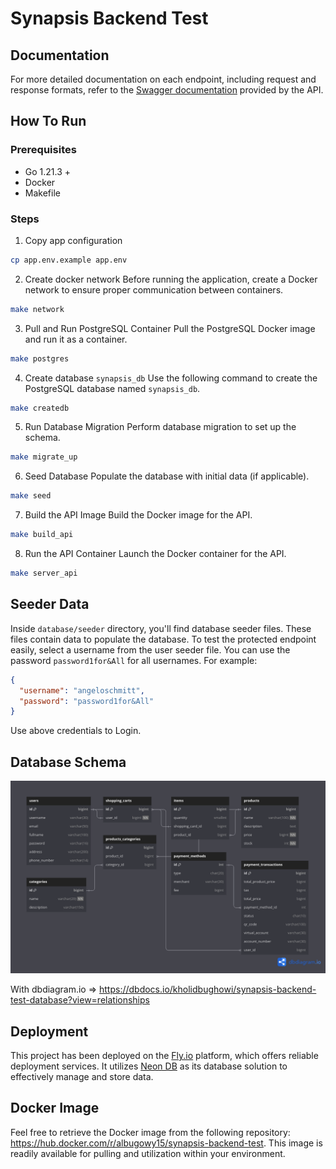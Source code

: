 # Synapsis Backend Test

## Documentation

For more detailed documentation on each endpoint, including request and response formats, refer to the [Swagger documentation](https://synapsis-backend-test.fly.dev/swagger/index.html) provided by the API.

## How To Run

### Prerequisites

- Go 1.21.3 +
- Docker
- Makefile

### Steps

1. Copy app configuration

```sh
cp app.env.example app.env
```

2. Create docker network
   Before running the application, create a Docker network to ensure proper communication between containers.

```sh
make network
```

3. Pull and Run PostgreSQL Container
   Pull the PostgreSQL Docker image and run it as a container.

```sh
make postgres
```

4. Create database `synapsis_db`
   Use the following command to create the PostgreSQL database named `synapsis_db`.

```sh
make createdb
```

5. Run Database Migration
   Perform database migration to set up the schema.

```sh
make migrate_up
```

6. Seed Database
   Populate the database with initial data (if applicable).

```sh
make seed
```

7. Build the API Image
   Build the Docker image for the API.

```sh
make build_api
```

8. Run the API Container
   Launch the Docker container for the API.

```sh
make server_api
```

## Seeder Data
Inside `database/seeder` directory, you'll find database seeder files. These files contain data to populate the database. To test the protected endpoint easily, select a username from the user seeder file. You can use the password `password1for&All` for all usernames. For example:
```json
{
  "username": "angeloschmitt",
  "password": "password1for&All"
}
```
Use above credentials to Login.

## Database Schema

![Database Schema](./synapsis-backend-test.png)

With dbdiagram.io => https://dbdocs.io/kholidbughowi/synapsis-backend-test-database?view=relationships

## Deployment

This project has been deployed on the [Fly.io](https://fly.io/) platform, which offers reliable deployment services. It utilizes [Neon DB](https://neon.tech/) as its database solution to effectively manage and store data.

## Docker Image

Feel free to retrieve the Docker image from the following repository: https://hub.docker.com/r/albugowy15/synapsis-backend-test. This image is readily available for pulling and utilization within your environment.
